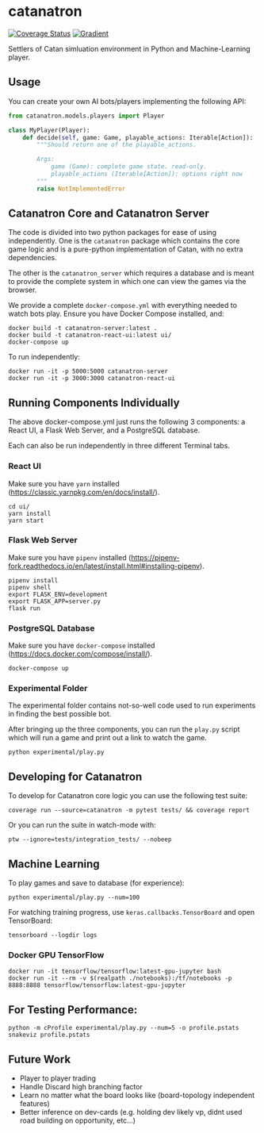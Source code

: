 # catanatron

[![Coverage Status](https://coveralls.io/repos/github/bcollazo/catanatron/badge.svg?branch=master)](https://coveralls.io/github/bcollazo/catanatron?branch=master)
[![Gradient](https://assets.paperspace.io/img/gradient-badge.svg)](https://console.paperspace.com/github/bcollazo/catanatron/blob/master/experimental/notebooks/Overview.ipynb?clone=true&runtime=paperspace/fastai)

Settlers of Catan simluation environment in Python and Machine-Learning player.

## Usage

You can create your own AI bots/players implementing the following API:

```python
from catanatron.models.players import Player

class MyPlayer(Player):
    def decide(self, game: Game, playable_actions: Iterable[Action]):
        """Should return one of the playable_actions.

        Args:
            game (Game): complete game state. read-only.
            playable_actions (Iterable[Action]): options right now
        """
        raise NotImplementedError
```

## Catanatron Core and Catanatron Server

The code is divided into two python packages for ease of using independently. One is the `catanatron` package which contains
the core game logic and is a pure-python implementation of Catan,
with no extra dependencies.

The other is the `catanatron_server` which requires a database and
is meant to provide the complete system in which one can view the
games via the browser.

We provide a complete `docker-compose.yml` with everything needed to
watch bots play. Ensure you have Docker Compose installed, and:

```
docker build -t catanatron-server:latest .
docker build -t catanatron-react-ui:latest ui/
docker-compose up
```

To run independently:

```
docker run -it -p 5000:5000 catanatron-server
docker run -it -p 3000:3000 catanatron-react-ui
```

## Running Components Individually

The above docker-compose.yml just runs the following 3 components: a React UI, a Flask Web Server, and a PostgreSQL database.

Each can also be run independently in three different Terminal tabs.

### React UI

Make sure you have `yarn` installed (https://classic.yarnpkg.com/en/docs/install/).

```
cd ui/
yarn install
yarn start
```

### Flask Web Server

Make sure you have `pipenv` installed (https://pipenv-fork.readthedocs.io/en/latest/install.html#installing-pipenv).

```
pipenv install
pipenv shell
export FLASK_ENV=development
export FLASK_APP=server.py
flask run
```

### PostgreSQL Database

Make sure you have `docker-compose` installed (https://docs.docker.com/compose/install/).

```
docker-compose up
```

### Experimental Folder

The experimental folder contains not-so-well code used to
run experiments in finding the best possible bot.

After bringing up the three components, you can run the `play.py` script which
will run a game and print out a link to watch the game.

```
python experimental/play.py
```

## Developing for Catanatron

To develop for Catanatron core logic you can use the following test suite:

```
coverage run --source=catanatron -m pytest tests/ && coverage report
```

Or you can run the suite in watch-mode with:

```
ptw --ignore=tests/integration_tests/ --nobeep
```

## Machine Learning

To play games and save to database (for experience):

```
python experimental/play.py --num=100
```

For watching training progress, use `keras.callbacks.TensorBoard` and open TensorBoard:

```
tensorboard --logdir logs
```

### Docker GPU TensorFlow

```
docker run -it tensorflow/tensorflow:latest-gpu-jupyter bash
docker run -it --rm -v $(realpath ./notebooks):/tf/notebooks -p 8888:8888 tensorflow/tensorflow:latest-gpu-jupyter
```

## For Testing Performance:

```
python -m cProfile experimental/play.py --num=5 -o profile.pstats
snakeviz profile.pstats
```

## Future Work

- Player to player trading
- Handle Discard high branching factor
- Learn no matter what the board looks like (board-topology independent features)
- Better inference on dev-cards (e.g. holding dev likely vp, didnt used road building on opportunity, etc...)
